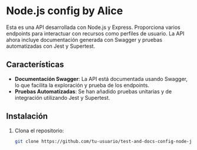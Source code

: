 # Node.js config by Alice

Esta es una API desarrollada con Node.js y Express. Proporciona varios endpoints para interactuar con recursos como perfiles de usuario. La API ahora incluye documentación generada con Swagger y pruebas automatizadas con Jest y Supertest.

## Características

- **Documentación Swagger**: La API está documentada usando Swagger, lo que facilita la exploración y prueba de los endpoints.
- **Pruebas Automatizadas**: Se han añadido pruebas unitarias y de integración utilizando Jest y Supertest.

## Instalación

1. Clona el repositorio:
   ```bash
   git clone https://github.com/tu-usuario/test-and-docs-config-node-js.git
